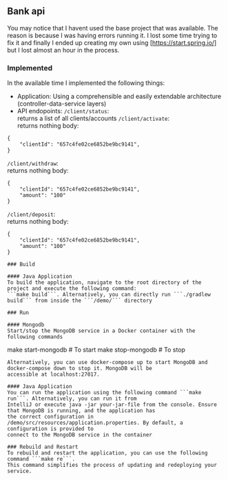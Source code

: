## Bank api

You may notice that I havent used the base project that was available. The reason is because I was having errors running it. I lost some time trying to fix it and finally I ended up creating my own using [https://start.spring.io/] but I lost almost an hour in the process.

### Implemented
In the available time I implemented the following things:
* Application: Using a comprehensible and easily extendable architecture (controller-data-service layers)
* API endopoints:
```/client/status```:  
returns a list of all clients/accounts
```/client/activate```:   
returns nothing
body:
```
{
    "clientId": "657c4fe02ce6852be9bc9141",
}
```
```/client/withdraw```:   
returns nothing
body:
```
{
    "clientId": "657c4fe02ce6852be9bc9141",
    "amount": "100"
}
```
```/client/deposit```:   
returns nothing
body:
```
{
    "clientId": "657c4fe02ce6852be9bc9141",
    "amount": "100"
}

### Build

#### Java Application
To build the application, navigate to the root directory of the project and execute the following command:
```make build```. Alternatively, you can directly run ```./gradlew build``` from inside the ```/demo/``` directory

### Run

#### Mongodb
Start/stop the MongoDB service in a Docker container with the following commands
```
make start-mongodb  # To start
make stop-mongodb   # To stop
```
Alternatively, you can use docker-compose up to start MongoDB and docker-compose down to stop it. MongoDB will be
accessible at localhost:27017.

#### Java Application
You can run the application using the following command ```make run```. Alternatively, you can run it from
IntelliJ or execute java -jar your-jar-file from the console. Ensure that MongoDB is running, and the application has
the correct configuration in /demo/src/resources/application.properties. By default, a configuration is provided to
connect to the MongoDB service in the container

### Rebuild and Restart
To rebuild and restart the application, you can use the following command ```make re```.
This command simplifies the process of updating and redeploying your service.

